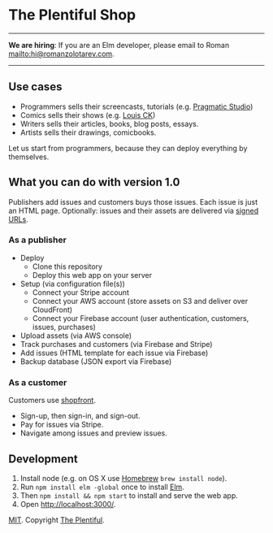 # The Plentiful Shop

---

**We are hiring**: If you are an Elm developer, please email to Roman <mailto:hi@romanzolotarev.com>.

---

## Use cases

- Programmers sells their screencasts, tutorials (e.g. [Pragmatic Studio](https://pragmaticstudio.com/elm))
- Comics sells their shows (e.g. [Louis CK](https://louisck.net/))
- Writers sells their articles, books, blog posts, essays.
- Artists sells their drawings, comicbooks.

Let us start from programmers, because they can deploy everything by themselves.

## What you can do with version 1.0

Publishers add issues and customers buys those issues.
Each issue is just an HTML page.
Optionally: issues and their assets are delivered via [signed URLs](http://docs.aws.amazon.com/AmazonCloudFront/latest/DeveloperGuide/private-content-signed-urls.html).

### As a publisher

- Deploy
  - Clone this repository
  - Deploy this web app on your server
- Setup (via configuration file(s))
  - Connect your Stripe account
  - Connect your AWS account (store assets on S3 and deliver over CloudFront)
  - Connect your Firebase account (user authentication, customers, issues, purchases)
- Upload assets (via AWS console)
- Track purchases and customers (via Firebase and Stripe)
- Add issues (HTML template for each issue via Firebase)
- Backup database (JSON export via Firebase)

### As a customer

Customers use [shopfront](https://github.com/plentiful/shop/tree/master/docs/shopfront.md).

- Sign-up, then sign-in, and sign-out.
- Pay for issues via Stripe.
- Navigate among issues and preview issues.

## Development

1. Install node (e.g. on OS X use [Homebrew](http://brew.sh/) `brew install node`).
1. Run `npm install elm -global` once to install [Elm](http://elm-lang.org).
1. Then `npm install && npm start` to install and serve the web app.
1. Open  <http://localhost:3000/>.

[MIT](LICENSE.md).
Copyright [The Plentiful](https://www.plentiful.me).
